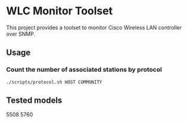 # WLC Monitor Toolset

This project provides a toolset to monitor Cisco Wireless LAN controller over SNMP.

## Usage

### Count the number of associated stations by protocol

    ./scripts/protocol.sh HOST COMMUNITY

## Tested models
5508
5760

